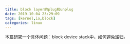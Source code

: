 ```yaml
---
title: block layer的plug和unplug
date: 2019-10-04 23:29:09
tags: [kernel,io,block]
categories: linux 
---
```


本篇研究一个具体问题：block device stack中，如何避免递归。

<!-- more -->

<script type="text/x-mathjax-config">
MathJax.Hub.Config({
tex2jax: {inlineMath: [['$','$'], ['\\(','\\)']]}
});
</script>

<script type="text/javascript" async
  src="https://cdn.mathjax.org/mathjax/latest/MathJax.js?config=TeX-MML-AM_CHTML">
</script>
